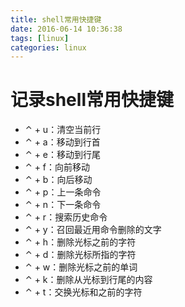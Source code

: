 ```yaml
---
title: shell常用快捷键
date: 2016-06-14 10:36:38
tags: [linux]
categories: linux
---
```


# 记录shell常用快捷键

* ⌃ + u：清空当前行
* ⌃ + a：移动到行首
* ⌃ + e：移动到行尾
* ⌃ + f：向前移动
* ⌃ + b：向后移动
* ⌃ + p：上一条命令
* ⌃ + n：下一条命令
* ⌃ + r：搜索历史命令
* ⌃ + y：召回最近用命令删除的文字
* ⌃ + h：删除光标之前的字符
* ⌃ + d：删除光标所指的字符
* ⌃ + w：删除光标之前的单词
* ⌃ + k：删除从光标到行尾的内容
* ⌃ + t：交换光标和之前的字符